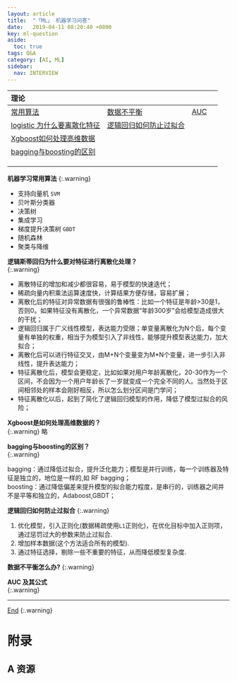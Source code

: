 ```yaml
---
layout: article
title:  "「ML」 机器学习问答"
date:   2019-04-11 08:20:40 +0800
key: ml-question
aside:
  toc: true
tags: Q&A
category: [AI, ML]
sidebar:
  nav: INTERVIEW
---
```

<span id='head'></span>  


<!--more-->

| 理论 |  |  |  |
| :--- | --- | --- | --- |
|  [常用算法](#foundation)  |  [数据不平衡](#data_not_balance)  | [AUC](#auc)  |   |
| [logistic 为什么要离散化特征](#logistic) | [逻辑回归如何防止过拟合](#logistic_overfit) |  |  |
|  [Xgboost如何处理高维数据](#xgboost)  |    |   |   |
|  [bagging与boosting的区别](#bagging_boosting)  |    |   |   |
|    |    |   |   |
|    |    |   |   |
|    |    |   |   |


<span id="foundation">    </span>    

**机器学习常用算法**
{:.warning}   
+ 支持向量机 `SVM`   
+ 贝叶斯分类器    
+ 决策树    
+ 集成学习     
+ 梯度提升决策树 `GBDT`    
+ 随机森林    
+ 聚类与降维    

<span id="logistic">    </span>    

**逻辑斯蒂回归为什么要对特征进行离散化处理？**    
{:.warning}
- 离散特征的增加和减少都很容易，易于模型的快速迭代；    
- 稀疏向量内积乘法运算速度快，计算结果方便存储，容易扩展；    
- 离散化后的特征对异常数据有很强的鲁棒性：比如一个特征是年龄>30是1，否则0。如果特征没有离散化，一个异常数据“年龄300岁”会给模型造成很大的干扰；    
- 逻辑回归属于广义线性模型，表达能力受限；单变量离散化为N个后，每个变量有单独的权重，相当于为模型引入了非线性，能够提升模型表达能力，加大拟合；     
- 离散化后可以进行特征交叉，由M+N个变量变为M*N个变量，进一步引入非线性，提升表达能力；    
- 特征离散化后，模型会更稳定，比如如果对用户年龄离散化，20-30作为一个区间，不会因为一个用户年龄长了一岁就变成一个完全不同的人。当然处于区间相邻处的样本会刚好相反，所以怎么划分区间是门学问；      
- 特征离散化以后，起到了简化了逻辑回归模型的作用，降低了模型过拟合的风险；     

<span id="xgboost">    </span>    

**Xgboost是如何处理高维数据的？**    
{:.warning}
略


<span id="bagging_boosting">    </span>    

**bagging与boosting的区别？**    
{:.warning}

bagging：通过降低过拟合，提升泛化能力；模型是并行训练，每一个训练器及特征是独立的，地位是一样的,如 RF bagging；      
boosting：通过降低偏差来提升模型的拟合能力程度，是串行的，训练器之间并不是平等和独立的，Adaboost,GBDT；   


<span id="logistic_overfit">    </span>   

**逻辑回归如何防止过拟合**
{:.warning}
1. 优化模型，引入正则化(数据稀疏使用`L1`正则化)，在优化目标中加入正则项，通过惩罚过大的参数来防止过拟合.
2. 增加样本数据(这个方法适合所有的模型).
3. 通过特征选择，剔除一些不重要的特征，从而降低模型复杂度.


<span id="data_not_balance">    </span>   

**数据不平衡怎么办?**
{:.warning}

<span id="auc">    </span>   

**AUC 及其公式**    
{:.warning}   

-------------------  
[End](#head)
{:.warning}  

# 附录
## A 资源
